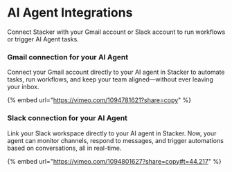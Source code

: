 # AI Agent Integrations

Connect Stacker with your Gmail account or Slack account to run workflows or trigger AI Agent tasks.&#x20;

### Gmail connection for your AI Agent

Connect your Gmail account directly to your AI agent in Stacker to automate tasks, run workflows, and keep your team aligned—without ever leaving your inbox.

{% embed url="<https://vimeo.com/1094781621?share=copy>" %}

### Slack connection for your AI Agent

Link your Slack workspace directly to your AI agent in Stacker. Now, your agent can monitor channels, respond to messages, and trigger automations based on conversations, all in real-time.

{% embed url="<https://vimeo.com/1094801627?share=copy#t=44.217>" %}
